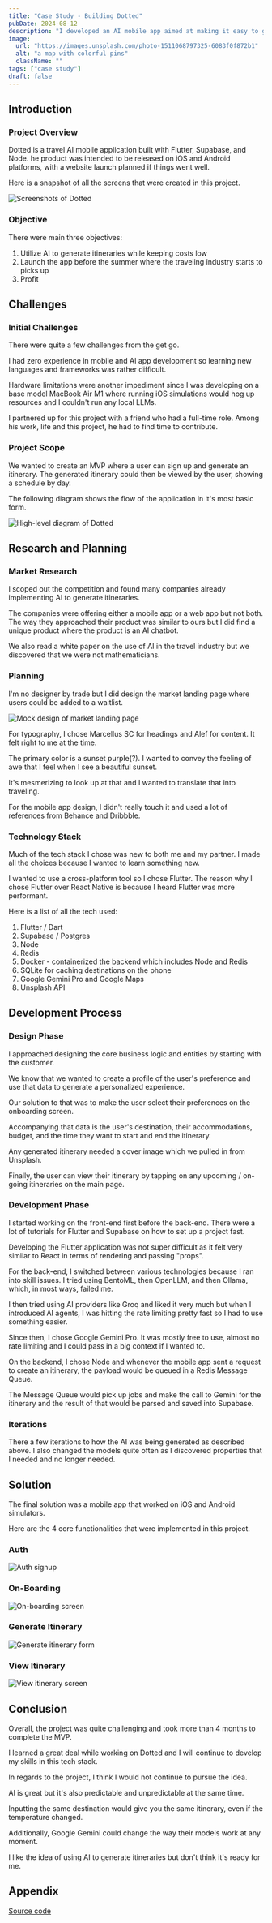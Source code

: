 ```yaml
---
title: "Case Study - Building Dotted"
pubDate: 2024-08-12
description: "I developed an AI mobile app aimed at making it easy to generate travel itineraries. Having zero experience in mobile and AI development, it was quite a challenge. In this case study, I want to share the process of how I was able to build Dotted."
image:
  url: "https://images.unsplash.com/photo-1511068797325-6083f0f872b1"
  alt: "a map with colorful pins"
  className: ""
tags: ["case study"]
draft: false
---
```


## Introduction

### Project Overview

Dotted is a travel AI mobile application built with Flutter, Supabase, and Node. he product was intended to be released on iOS and Android platforms, with a website launch planned if things went well.

Here is a snapshot of all the screens that were created in this project.

![Screenshots of Dotted](./_images/case-study-dotted/dotted-screens.png)

### Objective

There were main three objectives:

1. Utilize AI to generate itineraries while keeping costs low
2. Launch the app before the summer where the traveling industry starts to picks up
3. Profit

## Challenges

### Initial Challenges

There were quite a few challenges from the get go.

I had zero experience in mobile and AI app development so learning new languages and frameworks was rather difficult.

Hardware limitations were another impediment since I was developing on a base model MacBook Air M1 where running iOS simulations would hog up resources and I couldn't run any local LLMs.

I partnered up for this project with a friend who had a full-time role. Among his work, life and this project, he had to find time to contribute.

### Project Scope

We wanted to create an MVP where a user can sign up and generate an itinerary. The generated itinerary could then be viewed by the user, showing a schedule by day.

The following diagram shows the flow of the application in it's most basic form.

![High-level diagram of Dotted](./_images/case-study-dotted/excalidraw_dotted.png)

## Research and Planning

### Market Research

I scoped out the competition and found many companies already implementing AI to generate itineraries.

The companies were offering either a mobile app or a web app but not both. The way they approached their product was similar to ours but I did find a unique product where the product is an AI chatbot.

We also read a white paper on the use of AI in the travel industry but we discovered that we were not mathematicians.

### Planning

I'm no designer by trade but I did design the market landing page where users could be added to a waitlist.

![Mock design of market landing page](./_images/case-study-dotted/dotted-desktop.webp)

For typography, I chose Marcellus SC for headings and Alef for content. It felt right to me at the time.

The primary color is a sunset purple(?). I wanted to convey the feeling of awe that I feel when I see a beautiful sunset.

It's mesmerizing to look up at that and I wanted to translate that into traveling.

For the mobile app design, I didn't really touch it and used a lot of references from Behance and Dribbble.

### Technology Stack

Much of the tech stack I chose was new to both me and my partner. I made all the choices because I wanted to learn something new.

I wanted to use a cross-platform tool so I chose Flutter. The reason why I chose Flutter over React Native is because I heard Flutter was more performant.

Here is a list of all the tech used:

1. Flutter / Dart
2. Supabase / Postgres
3. Node
4. Redis
5. Docker - containerized the backend which includes Node and Redis
6. SQLite for caching destinations on the phone
7. Google Gemini Pro and Google Maps
8. Unsplash API

## Development Process

### Design Phase

I approached designing the core business logic and entities by starting with the customer.

We know that we wanted to create a profile of the user's preference and use that data to generate a personalized experience.

Our solution to that was to make the user select their preferences on the onboarding screen.

Accompanying that data is the user's destination, their accommodations, budget, and the time they want to start and end the itinerary.

Any generated itinerary needed a cover image which we pulled in from Unsplash.

Finally, the user can view their itinerary by tapping on any upcoming / on-going itineraries on the main page.

### Development Phase

I started working on the front-end first before the back-end. There were a lot of tutorials for Flutter and Supabase on how to set up a project fast.

Developing the Flutter application was not super difficult as it felt very similar to React in terms of rendering and passing "props".

For the back-end, I switched between various technologies because I ran into skill issues. I tried using BentoML, then OpenLLM, and then Ollama, which, in most ways, failed me.

I then tried using AI providers like Groq and liked it very much but when I introduced AI agents, I was hitting the rate limiting pretty fast so I had to use something easier.

Since then, I chose Google Gemini Pro. It was mostly free to use, almost no rate limiting and I could pass in a big context if I wanted to.

On the backend, I chose Node and whenever the mobile app sent a request to create an itinerary, the payload would be queued in a Redis Message Queue.

The Message Queue would pick up jobs and make the call to Gemini for the itinerary and the result of that would be parsed and saved into Supabase.

### Iterations

There a few iterations to how the AI was being generated as described above. I also changed the models quite often as I discovered properties that I needed and no longer needed.

## Solution

The final solution was a mobile app that worked on iOS and Android simulators.

Here are the 4 core functionalities that were implemented in this project.

### Auth

![Auth signup](./_images/case-study-dotted/dotted-login.gif)

### On-Boarding

![On-boarding screen](./_images/case-study-dotted/dotted-on-boarding.gif)

### Generate Itinerary

![Generate itinerary form](./_images/case-study-dotted/dotted-generate-itinerary.gif)

### View Itinerary

![View itinerary screen](./_images/case-study-dotted/dotted-view-itinerary.gif)

## Conclusion

Overall, the project was quite challenging and took more than 4 months to complete the MVP.

I learned a great deal while working on Dotted and I will continue to develop my skills in this tech stack.

In regards to the project, I think I would not continue to pursue the idea.

AI is great but it's also predictable and unpredictable at the same time.

Inputting the same destination would give you the same itinerary, even if the temperature changed.

Additionally, Google Gemini could change the way their models work at any moment.

I like the idea of using AI to generate itineraries but don't think it's ready for me.

## Appendix

[Source code](https://github.com/dotted-earth)
